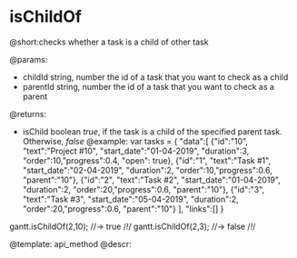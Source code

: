 isChildOf
=============
@short:checks whether a task is a child of other task
	

@params:
- childId		string, number	the id of a task that you want to check as a child
- parentId 	string, number	the id of a task that you want to check as a parent


@returns:
- isChild	boolean		<i>true</i>, if the task is a child of the specified parent task. Otherwise, <i>false</i>
@example:
var tasks = {
    "data":[
        {"id":"10", "text":"Project #10", "start_date":"01-04-2019", "duration":3, "order":10,"progress":0.4, "open": true},
        {"id":"1", "text":"Task #1",    "start_date":"02-04-2019", "duration":2,  "order":10,"progress":0.6, "parent":"10"},
        {"id":"2", "text":"Task #2",    "start_date":"01-04-2019", "duration":2,  "order":20,"progress":0.6, "parent":"10"},
        {"id":"3", "text":"Task #3",    "start_date":"05-04-2019", "duration":2,  "order":20,"progress":0.6, "parent":"10"}
    ],
    "links":[]
} 

gantt.isChildOf(2,10); //-> true /*!*/
gantt.isChildOf(2,3); //-> false /*!*/

@template:	api_method
@descr:

